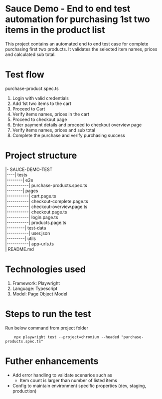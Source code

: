 # Sauce Demo - End to end test automation for purchasing 1st two items in the product list
This project contains an automated end to end test case for complete purchasing first two products. It validates the selected item names, prices and calculated sub total.

# Test flow
purchase-product.spec.ts
1. Login with valid credentials
2. Add 1st two items to the cart
3. Proceed to Cart
4. Verify items names, prices in the cart
5. Proceed to checkout page
6. Enter payment details and proceed to checkout overview page
7. Verify items names, prices and sub total
8. Complete the purchase and verify purchasing success

# Project structure
|- SAUCE-DEMO-TEST<br>
|----| tests<br>
|--------| e2e<br>
|-----------| purchase-products.spec.ts<br>
|--------| pages<br>
|-----------| cart.page.ts<br>
|-----------| checkout-complete.page.ts<br>
|-----------| checkout-overview.page.ts<br>
|-----------| checkout.page.ts<br>
|-----------| login.page.ts<br>
|-----------| products.page.ts<br>
|---------| test-data<br>
|-----------| user.json<br>
|---------| utils<br>
|-----------| app-urls.ts<br>
| README.md<br>

# Technologies used
1. Framework: Playwright
2. Language: Typescript
3. Model: Page Object Model

# Steps to run the test
Run below command from project folder
```
    npx playwright test --project=chromium --headed "purchase-products.spec.ts"
```
# Futher enhancements
- Add error handling to validate scenarios such as 
    - Item count is larger than number of listed items
- Config to maintain environment specific properties (dev, staging, production)

